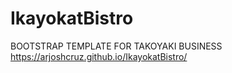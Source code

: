 # IkayokatBistro
BOOTSTRAP TEMPLATE FOR TAKOYAKI BUSINESS
<br>
https://arjoshcruz.github.io/IkayokatBistro/
